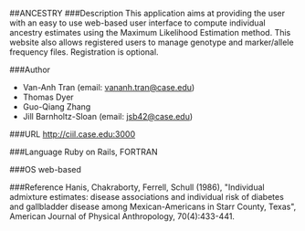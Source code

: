 ##ANCESTRY
###Description
This application aims at providing the user with an easy to use web-based user interface to compute individual ancestry estimates using the Maximum Likelihood Estimation method. This website also allows registered users to manage genotype and marker/allele frequency files. Registration is optional.

###Author
* Van-Anh Tran (email: vananh.tran@case.edu)
* Thomas Dyer
* Guo-Qiang Zhang
* Jill Barnholtz-Sloan (email: jsb42@case.edu)

###URL
http://ciil.case.edu:3000

###Language
Ruby on Rails, FORTRAN

###OS
web-based

###Reference
Hanis, Chakraborty, Ferrell, Schull (1986), "Individual admixture estimates: disease associations and individual risk of diabetes and gallbladder disease among Mexican-Americans in Starr County, Texas", American Journal of Physical Anthropology, 70(4):433-441.


